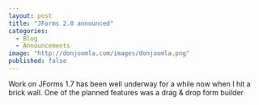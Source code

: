 ```yaml
---
layout: post
title: "JForms 2.0 announced"
categories: 
  - Blog
  - Announcements
image: "http://donjoomla.com/images/donjoomla.png"
published: false
---
```


Work on JForms 1.7 has been well underway for a while now when I hit a brick wall.
One of the planned features was a drag & drop form builder